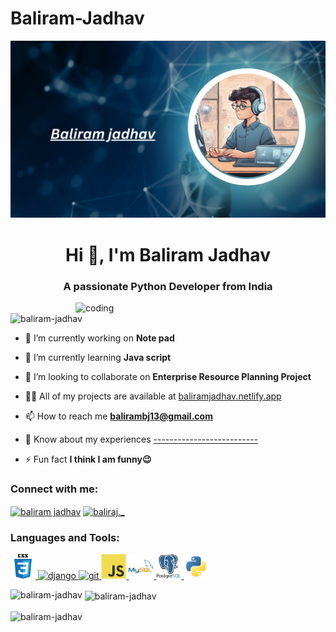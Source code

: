 # Baliram-Jadhav
![Logo](https://github.com/Baliram-jadhav/Baliram-jadhav/blob/main/github%20cover.png)
<h1 align="center">Hi 👋, I'm Baliram Jadhav</h1>
<h3 align="center">A passionate Python Developer from India</h3>

<img align="right" alt="coding" width="400" src="https://user-images.githubusercontent.com/55389276/140866485-8fb1c876-9a8f-4d6a-98dc-08c4981eaf70.gif">

<p align="left"> <img src="https://komarev.com/ghpvc/?username=baliram-jadhav&label=Profile%20views&color=0e75b6&style=flat" alt="baliram-jadhav" /> </p>

- 🔭 I’m currently working on **Note pad**

- 🌱 I’m currently learning **Java script**

- 👯 I’m looking to collaborate on **Enterprise Resource Planning Project**

- 👨‍💻 All of my projects are available at [baliramjadhav.netlify.app](baliramjadhav.netlify.app)

- 📫 How to reach me **balirambj13@gmail.com**

- 📄 Know about my experiences [--------------------------](--------------------------)

- ⚡ Fun fact **I think I am funny😉**

<h3 align="left">Connect with me:</h3>
<p align="left">
<a href="https://linkedin.com/in/baliram jadhav" target="blank"><img align="center" src="https://raw.githubusercontent.com/rahuldkjain/github-profile-readme-generator/master/src/images/icons/Social/linked-in-alt.svg" alt="baliram jadhav" height="30" width="40" /></a>
<a href="https://instagram.com/baliraj._" target="blank"><img align="center" src="https://raw.githubusercontent.com/rahuldkjain/github-profile-readme-generator/master/src/images/icons/Social/instagram.svg" alt="baliraj._" height="30" width="40" /></a>
</p>

<h3 align="left">Languages and Tools:</h3>
<p align="left"> <a href="https://www.w3schools.com/css/" target="_blank" rel="noreferrer"> <img src="https://raw.githubusercontent.com/devicons/devicon/master/icons/css3/css3-original-wordmark.svg" alt="css3" width="40" height="40"/> </a> <a href="https://www.djangoproject.com/" target="_blank" rel="noreferrer"> <img src="https://cdn.worldvectorlogo.com/logos/django.svg" alt="django" width="40" height="40"/> </a> <a href="https://git-scm.com/" target="_blank" rel="noreferrer"> <img src="https://www.vectorlogo.zone/logos/git-scm/git-scm-icon.svg" alt="git" width="40" height="40"/> </a> <a href="https://developer.mozilla.org/en-US/docs/Web/JavaScript" target="_blank" rel="noreferrer"> <img src="https://raw.githubusercontent.com/devicons/devicon/master/icons/javascript/javascript-original.svg" alt="javascript" width="40" height="40"/> </a> <a href="https://www.mysql.com/" target="_blank" rel="noreferrer"> <img src="https://raw.githubusercontent.com/devicons/devicon/master/icons/mysql/mysql-original-wordmark.svg" alt="mysql" width="40" height="40"/> </a> <a href="https://www.postgresql.org" target="_blank" rel="noreferrer"> <img src="https://raw.githubusercontent.com/devicons/devicon/master/icons/postgresql/postgresql-original-wordmark.svg" alt="postgresql" width="40" height="40"/> </a> <a href="https://www.python.org" target="_blank" rel="noreferrer"> <img src="https://raw.githubusercontent.com/devicons/devicon/master/icons/python/python-original.svg" alt="python" width="40" height="40"/> </a> </p>

<p><img align="left" src="https://github-readme-stats.vercel.app/api/top-langs?username=baliram-jadhav&show_icons=true&locale=en&layout=compact" alt="baliram-jadhav" /></p>

<p>&nbsp;<img align="center" src="https://github-readme-stats.vercel.app/api?username=baliram-jadhav&show_icons=true&locale=en" alt="baliram-jadhav" /></p>

<p><img align="center" src="https://github-readme-streak-stats.herokuapp.com/?user=baliram-jadhav&" alt="baliram-jadhav" /></p>
